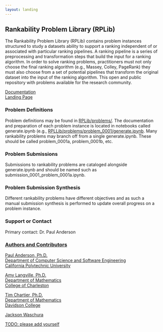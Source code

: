 ```yaml
---
layout: landing
---
```


## Rankability Problem Library (RPLib)

The Rankability Problem Library (RPLib) contains problem instances structured to study a datasets ability to support a ranking independent of or associated with particular ranking pipelines. A ranking pipeline is a series of preprocessing and transformation steps that build the input for a ranking algorithm. In order to solve ranking problems, practitioners must not only choose the final ranking algorithm (e.g., Massey, Colley, PageRank) they must also choose from a set of potential pipelines that transform the original dataset into the input of the ranking algorithm. This open and public repository with problems available for the research community.

[Documentation](doc_root.md)<br/>
[Landing Page](landing.md)

### Problem Definitions
Problem definitions may be found in [RPLib/problems/](http://https://github.com/IGARDS/RPLib/problems/). The documentation and preparation of each problem instance is located in notebooks called generate.ipynb (e.g., [RPLLib/problems/problem_0001/generate.ipynb](http://https://github.com/IGARDS/RPLib/problems/problem_0001/generate.ipynb). Many rankability problems may branch off from a single generate.ipynb. These should be called problem_0001a, problem_0001b, etc.

### Problem Submissions
Submissions to rankability problems are cataloged alongside generate.ipynb and should be named such as submission_0001_problem_0001a.ipynb.

### Problem Submission Synthesis
Different rankability problems have different objectives and as such a manual submission synthesis is performed to update overall progress on a problem instance.

### Support or Contact
Primary contact: Dr. Paul Anderson <a href="mailto:pander14@calpoly.edu">
  
### Authors and Contributors
Paul Anderson, Ph.D.<br/>
Department of Computer Science and Software Engineering<br/>
California Polytechnic University

Amy Langville, Ph.D.<br/>
Department of Mathematics<br/>
College of Charleston

Tim Chartier, Ph.D.<br/>
Department of Mathematics<br/>
Davidson College

Jackson Waschura<br/>
  
TODO: please add yourself
